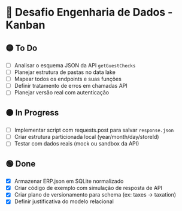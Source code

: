 # 🧠 Desafio Engenharia de Dados - Kanban

## 🟡 To Do
- [ ] Analisar o esquema JSON da API `getGuestChecks`
- [ ] Planejar estrutura de pastas no data lake
- [ ] Mapear todos os endpoints e suas funções
- [ ] Definir tratamento de erros em chamadas API
- [ ] Planejar versão real com autenticação

## 🟠 In Progress
- [ ] Implementar script com requests.post para salvar `response.json`
- [ ] Criar estrutura particionada local (year/month/day/storeId)
- [ ] Testar com dados reais (mock ou sandbox da API)

## 🟢 Done
- [x] Armazenar ERP.json em SQLite normalizado
- [x] Criar código de exemplo com simulação de resposta de API
- [x] Criar plano de versionamento para schema (ex: taxes → taxation)
- [x] Definir justificativa do modelo relacional
